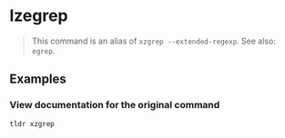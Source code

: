 # lzegrep

> This command is an alias of `xzgrep --extended-regexp`. See also: `egrep`.

## Examples

### View documentation for the original command

```bash
tldr xzgrep
```
